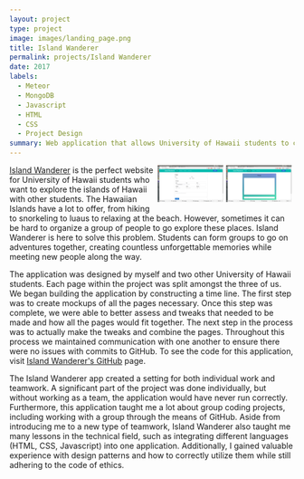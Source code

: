 ```yaml
---
layout: project
type: project
image: images/landing_page.png
title: Island Wanderer
permalink: projects/Island Wanderer
date: 2017
labels:
  - Meteor
  - MongoDB
  - Javascript
  - HTML
  - CSS
  - Project Design
summary: Web application that allows University of Hawaii students to connect with other students through outdoor adventures.
---
```

<img src="/images/message_page.png" style="float: right; width: 23%; margin-right: 1%; margin-bottom: .8em;" >
<img src="/images/profile_page.png" style="float: right; width: 23%; margin-right: 1%; margin-bottom: .6em;" >



<p><a href="https://islandwanderer.github.io/">Island Wanderer</a> is the perfect website for University of Hawaii students who want to explore the islands of Hawaii with other students. The Hawaiian Islands have a lot to offer, from hiking to snorkeling to luaus to relaxing at the beach. However, sometimes it can be hard to organize a group of people to go explore these places. Island Wanderer is here to solve this problem. Students can form groups to go on adventures together, creating countless unforgettable memories while meeting new people along the way.</p>

The application was designed by myself and two other University of Hawaii students. Each page within the project was split amongst the three of us. We began building the application by constructing a time line. The first step was to create mockups of all the pages necessary. Once this step was complete, we were able to better assess and tweaks that needed to be made and how all the pages would fit together. The next step in the process was to actually make the tweaks and combine the pages. Throughout this process we maintained communication with one another to ensure there were no issues with commits to GitHub. To see the code for this application, visit <a href="https://github.com/islandwanderer">Island Wanderer's GitHub</a> page.

The Island Wanderer app created a setting for both individual work and teamwork. A significant part of the project was done individually, but without working as a team, the application would have never run correctly. Furthermore, this application taught me a lot about group coding projects, including working with a group through the means of GitHub. Aside from introducing me to a new type of teamwork, Island Wanderer also taught me many lessons in the technical field, such as integrating different languages (HTML, CSS, Javascript) into one application. Additionally, I gained valuable experience with design patterns and how to correctly utilize them while still adhering to the code of ethics.
